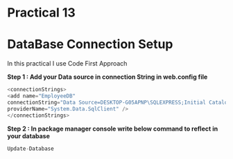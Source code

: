 # Practical 13
# DataBase Connection Setup
In this practical I use Code First Approach

**Step 1 : Add your Data source in connection String in web.config file** 
```csharp
<connectionStrings>
<add name="EmployeeDB"
connectionString="Data Source=DESKTOP-G05APNP\SQLEXPRESS;Initial Catalog=EmployeeManagement;Integrated Security=True;Encrypt=False;TrustServerCertificate=True;"
providerName="System.Data.SqlClient" />
</connectionStrings>
```
**Step 2 : In package manager console write below command to reflect in your database**
```csharp
Update-Database
```
